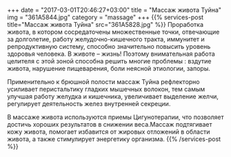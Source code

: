 +++
date = "2017-03-01T20:46:27+03:00"
title = "Массаж живота Туйна"
img = "361A5844.jpg"
category = "massage"
+++
{{% services-post title="Массаж живота Туйна" src="361A5828.jpg" %}}
Проработка живота, в котором сосредаточены множественные точки, отвечающие за долголетие, работу желудочно-кишечного тракта, иммунитет и репродуктивную систему, способно значительно повысить уровень здоровья человека. В животе – жизнь! Поэтому внимательная работа целителя с этой зоной способна решить многие проблемы : вздутие живота, нарушение пищеварения, боли неясной этиологии, запоры.

Применительно к брюшной полости массаж Туйна рефлекторно усиливает перистальтику гладких мышечных волокон, тем самым улучшая работу желудка и кишечника, увеличивает выделение желчи, регулирует деятельность желез внутренней секреции.

В массаже живота используются приемы Цигунотерапии, что позволяет достичь хороших результатов в снижении веса.Массаж подтягивает кожу живота, помогает избавится от жировых отложений в области живота, а также стимулирует энергетику организма. 
{{% /services-post %}}